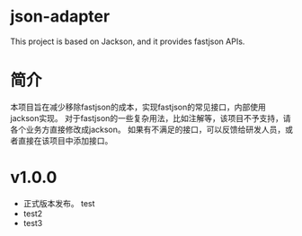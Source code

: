 # json-adapter
This project is based on Jackson, and it provides fastjson APIs.

# 简介
本项目旨在减少移除fastjson的成本，实现fastjson的常见接口，内部使用jackson实现。
对于fastjson的一些复杂用法，比如注解等，该项目不予支持，请各个业务方直接修改成jackson。
如果有不满足的接口，可以反馈给研发人员，或者直接在该项目中添加接口。

# v1.0.0
- 正式版本发布。
test
- test2
- test3